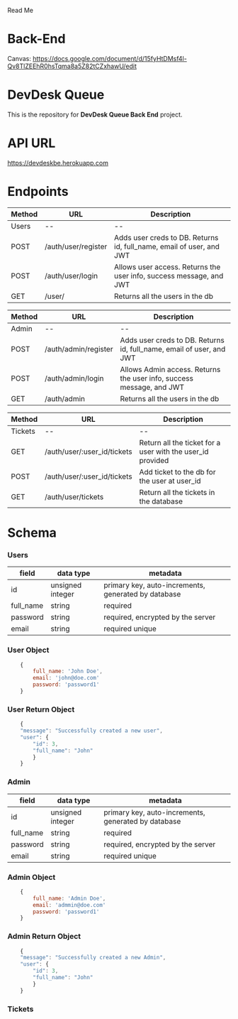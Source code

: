 Read Me
# Back-End

Canvas: https://docs.google.com/document/d/15fyHtDMsf4l-Qv8TlZEEhR0hsTqma8a5Z82tCZxhawU/edit

# DevDesk Queue

This is the repository for **DevDesk Queue Back End** project.

# API URL
https://devdeskbe.herokuapp.com

# Endpoints

| Method | URL | Description |
| -- | -- | -- |
| Users | -- | -- |
| POST | /auth/user/register |Adds user creds to DB. Returns id, full_name, email of user, and JWT |
| POST | /auth/user/login | Allows user access. Returns the user info, success message, and JWT |
| GET | /user/ | Returns all the users in the db|


| Method | URL | Description |
| -- | -- | -- |
| Admin | -- | -- |
| POST | /auth/admin/register |Adds user creds to DB. Returns id, full_name, email of user, and JWT |
| POST | /auth/admin/login | Allows Admin access. Returns the user info, success message, and JWT |
| GET | /auth/admin | Returns all the users in the db|


| Method | URL | Description |
| -- | -- | -- |
| Tickets | -- | -- |
| GET | /auth/user/:user_id/tickets |Return all the ticket for a user with the user_id provided |
| POST | /auth/user/:user_id/tickets |Add ticket to the db for the user at user_id|
| GET | /auth/user/tickets | Return all the tickets in the database |


# Schema

### Users

| field | data type        | metadata |
| ----- | ---------------- | -- |
| id    | unsigned integer | primary key, auto-increments, generated by database |
| full_name | string        | required|
| password | string | required, encrypted by the server |
| email | string | required unique|
### User Object
```js
    {
        full_name: 'John Doe',
        email: 'john@doe.com'
        password: 'password1'
    }
```
### User Return Object
```js
    {
    "message": "Successfully created a new user",
    "user": {
        "id": 3,
        "full_name": "John"
        }
    }
```

### Admin

| field | data type        | metadata |
| ----- | ---------------- | -- |
| id    | unsigned integer | primary key, auto-increments, generated by database |
| full_name | string        | required|
| password | string | required, encrypted by the server |
| email | string | required unique|

### Admin Object
```js
    {
        full_name: 'Admin Doe',
        email: 'admmin@doe.com'
        password: 'password1'
    }
```
### Admin Return Object
```js
    {
    "message": "Successfully created a new Admin",
    "user": {
        "id": 3,
        "full_name": "John"
        }
    }
```

### Tickets 
